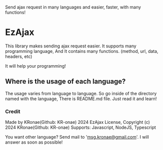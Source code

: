 Send ajax request in many languages and easier, faster, with many functions!

# EzAjax
This library makes sending ajax request easier.
It supports many programming language,
And It contains many functions. (method, url, data, headers, etc)

It will help your programming!

## Where is the usage of each language?
The usage varies from language to language.
So go inside of the directory named with the language, There is README.md file. Just read it and learn!


### Credit
Made by KRonae(Github: KR-onae) 2024
EzAjax License, Copyright (c) 2024 KRonae(Github: KR-onae)
Supports: Javascript, NodeJS, Typescript

You want other language? Send mail to 'msg.kronae@gmail.com'.
I will answer as soon as possible!